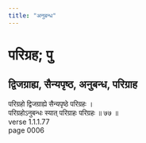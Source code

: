 ```yaml
---
title: "अनुबन्ध"
---
```


# परिग्रह; पु
## द्विजग्राह्य, सैन्यपृष्ठ, अनुबन्ध, परिग्राह
परिग्रहो द्विजग्राह्ये सैन्यपृष्ठे परिग्रहः ।<br />परिग्रहोऽनुबन्धः स्यात् परिग्राहः परिग्रहः ॥ ७७ ॥<br />verse 1.1.1.77<br />page 0006

